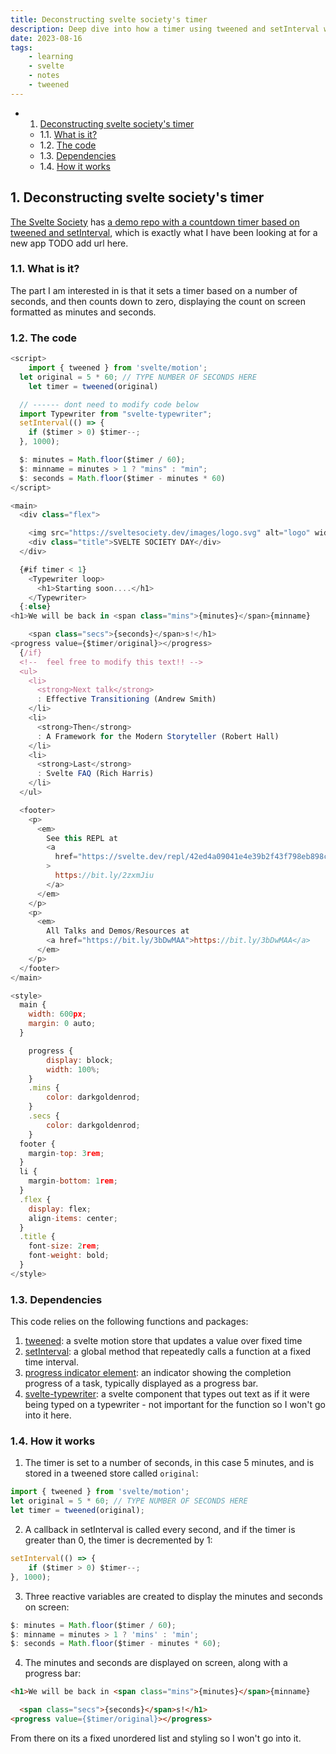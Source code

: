 ```yaml
---
title: Deconstructing svelte society's timer
description: Deep dive into how a timer using tweened and setInterval works
date: 2023-08-16
tags:
    - learning
    - svelte
    - notes
    - tweened
---
```


<!-- vscode-markdown-toc -->

-   1. [Deconstructing svelte society's timer](#Deconstructingsveltesocietystimer)
    -   1.1. [What is it?](#Whatisit)
    -   1.2. [The code](#Thecode)
    -   1.3. [Dependencies](#Dependencies)
    -   1.4. [How it works](#Howitworks)

<!-- vscode-markdown-toc-config
	numbering=true
	autoSave=true
	/vscode-markdown-toc-config -->
<!-- /vscode-markdown-toc -->

## 1. <a name='Deconstructingsveltesocietystimer'></a>Deconstructing svelte society's timer

[The Svelte Society](https://sveltesociety.dev/) has [a demo repo with a countdown timer based on tweened and setInterval](https://svelte.dev/repl/42ed4a09041e4e39b2f43f798eb898cb?version=4.2.0), which is exactly what I have been looking at for a new app TODO add url here.

### 1.1. <a name='Whatisit'></a>What is it?

The part I am interested in is that it sets a timer based on a number of seconds, and then counts down to zero, displaying the count on screen formatted as minutes and seconds.

### 1.2. <a name='Thecode'></a>The code

```javascript
<script>
	import { tweened } from 'svelte/motion';
  let original = 5 * 60; // TYPE NUMBER OF SECONDS HERE
	let timer = tweened(original)

  // ------ dont need to modify code below
  import Typewriter from "svelte-typewriter";
  setInterval(() => {
    if ($timer > 0) $timer--;
  }, 1000);

  $: minutes = Math.floor($timer / 60);
  $: minname = minutes > 1 ? "mins" : "min";
  $: seconds = Math.floor($timer - minutes * 60)
</script>

<main>
  <div class="flex">

    <img src="https://sveltesociety.dev/images/logo.svg" alt="logo" width="100" />
    <div class="title">SVELTE SOCIETY DAY</div>
  </div>

  {#if timer < 1}
    <Typewriter loop>
      <h1>Starting soon....</h1>
    </Typewriter>
  {:else}
<h1>We will be back in <span class="mins">{minutes}</span>{minname}

	<span class="secs">{seconds}</span>s!</h1>
<progress value={$timer/original}></progress>
  {/if}
  <!-- 	feel free to modify this text!! -->
  <ul>
    <li>
      <strong>Next talk</strong>
      : Effective Transitioning (Andrew Smith)
    </li>
    <li>
      <strong>Then</strong>
      : A Framework for the Modern Storyteller (Robert Hall)
    </li>
    <li>
      <strong>Last</strong>
      : Svelte FAQ (Rich Harris)
    </li>
  </ul>

  <footer>
    <p>
      <em>
        See this REPL at
        <a
          href="https://svelte.dev/repl/42ed4a09041e4e39b2f43f798eb898cb?version=3.21.0"
        >
          https://bit.ly/2zxmJiu
        </a>
      </em>
    </p>
    <p>
      <em>
        All Talks and Demos/Resources at
        <a href="https://bit.ly/3bDwMAA">https://bit.ly/3bDwMAA</a>
      </em>
    </p>
  </footer>
</main>

<style>
  main {
    width: 600px;
    margin: 0 auto;
  }

	progress {
		display: block;
		width: 100%;
	}
	.mins {
		color: darkgoldenrod;
	}
	.secs {
		color: darkgoldenrod;
	}
  footer {
    margin-top: 3rem;
  }
  li {
    margin-bottom: 1rem;
  }
  .flex {
    display: flex;
    align-items: center;
  }
  .title {
    font-size: 2rem;
    font-weight: bold;
  }
</style>

```

### 1.3. <a name='Dependencies'></a>Dependencies

This code relies on the following functions and packages:

1. [tweened](https://svelte.dev/docs/svelte-motion#tweened): a svelte motion store that updates a value over fixed time
2. [setInterval](https://developer.mozilla.org/en-US/docs/Web/API/setInterval): a global method that repeatedly calls a function at a fixed time interval.
3. [progress indicator element](https://developer.mozilla.org/en-US/docs/Web/HTML/Element/progress): an indicator showing the completion progress of a task, typically displayed as a progress bar.
4. [svelte-typewriter](https://sr.ht/~henriquehbr/svelte-typewriter/): a svelte component that types out text as if it were being typed on a typewriter - not important for the function so I won't go into it here.

### 1.4. <a name='Howitworks'></a>How it works

1. The timer is set to a number of seconds, in this case 5 minutes, and is stored in a tweened store called `original`:

```javascript
import { tweened } from 'svelte/motion';
let original = 5 * 60; // TYPE NUMBER OF SECONDS HERE
let timer = tweened(original);
```

2. A callback in setInterval is called every second, and if the timer is greater than 0, the timer is decremented by 1:

```javascript
setInterval(() => {
	if ($timer > 0) $timer--;
}, 1000);
```

3. Three reactive variables are created to display the minutes and seconds on screen:

```javascript
$: minutes = Math.floor($timer / 60);
$: minname = minutes > 1 ? 'mins' : 'min';
$: seconds = Math.floor($timer - minutes * 60);
```

4. The minutes and seconds are displayed on screen, along with a progress bar:

```html
<h1>We will be back in <span class="mins">{minutes}</span>{minname}

  <span class="secs">{seconds}</span>s!</h1>
<progress value={$timer/original}></progress>
```

From there on its a fixed unordered list and styling so I won't go into it.
